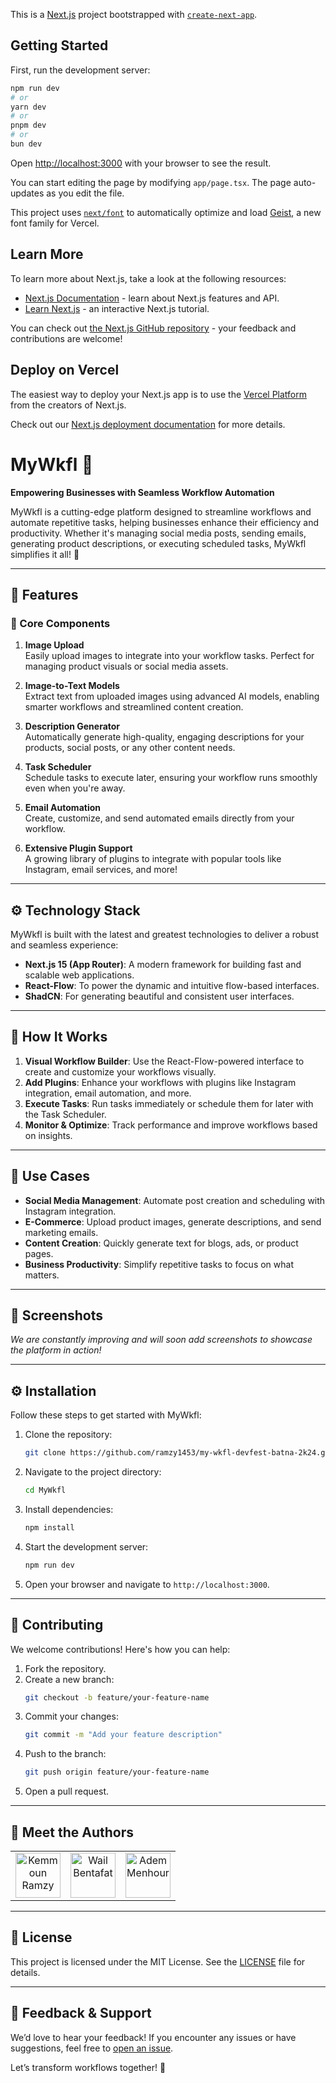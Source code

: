 This is a [Next.js](https://nextjs.org) project bootstrapped with [`create-next-app`](https://nextjs.org/docs/app/api-reference/cli/create-next-app).

## Getting Started

First, run the development server:

```bash
npm run dev
# or
yarn dev
# or
pnpm dev
# or
bun dev
```

Open [http://localhost:3000](http://localhost:3000) with your browser to see the result.

You can start editing the page by modifying `app/page.tsx`. The page auto-updates as you edit the file.

This project uses [`next/font`](https://nextjs.org/docs/app/building-your-application/optimizing/fonts) to automatically optimize and load [Geist](https://vercel.com/font), a new font family for Vercel.

## Learn More

To learn more about Next.js, take a look at the following resources:

- [Next.js Documentation](https://nextjs.org/docs) - learn about Next.js features and API.
- [Learn Next.js](https://nextjs.org/learn) - an interactive Next.js tutorial.

You can check out [the Next.js GitHub repository](https://github.com/vercel/next.js) - your feedback and contributions are welcome!

## Deploy on Vercel

The easiest way to deploy your Next.js app is to use the [Vercel Platform](https://vercel.com/new?utm_medium=default-template&filter=next.js&utm_source=create-next-app&utm_campaign=create-next-app-readme) from the creators of Next.js.

Check out our [Next.js deployment documentation](https://nextjs.org/docs/app/building-your-application/deploying) for more details.

# MyWkfl 🚀

**Empowering Businesses with Seamless Workflow Automation**

MyWkfl is a cutting-edge platform designed to streamline workflows and automate repetitive tasks, helping businesses enhance their efficiency and productivity. Whether it's managing social media posts, sending emails, generating product descriptions, or executing scheduled tasks, MyWkfl simplifies it all! 🌟

---

## 🌟 Features

### 🔧 Core Components

1. **Image Upload**  
   Easily upload images to integrate into your workflow tasks. Perfect for managing product visuals or social media assets.

2. **Image-to-Text Models**  
   Extract text from uploaded images using advanced AI models, enabling smarter workflows and streamlined content creation.

3. **Description Generator**  
   Automatically generate high-quality, engaging descriptions for your products, social posts, or any other content needs.

4. **Task Scheduler**  
   Schedule tasks to execute later, ensuring your workflow runs smoothly even when you're away.

5. **Email Automation**  
   Create, customize, and send automated emails directly from your workflow.

6. **Extensive Plugin Support**  
   A growing library of plugins to integrate with popular tools like Instagram, email services, and more!

---

## ⚙️ Technology Stack

MyWkfl is built with the latest and greatest technologies to deliver a robust and seamless experience:

- **Next.js 15 (App Router)**: A modern framework for building fast and scalable web applications.
- **React-Flow**: To power the dynamic and intuitive flow-based interfaces.
- **ShadCN**: For generating beautiful and consistent user interfaces.

---

## 🚀 How It Works

1. **Visual Workflow Builder**: Use the React-Flow-powered interface to create and customize your workflows visually.
2. **Add Plugins**: Enhance your workflows with plugins like Instagram integration, email automation, and more.
3. **Execute Tasks**: Run tasks immediately or schedule them for later with the Task Scheduler.
4. **Monitor & Optimize**: Track performance and improve workflows based on insights.

---

## 🎯 Use Cases

- **Social Media Management**: Automate post creation and scheduling with Instagram integration.
- **E-Commerce**: Upload product images, generate descriptions, and send marketing emails.
- **Content Creation**: Quickly generate text for blogs, ads, or product pages.
- **Business Productivity**: Simplify repetitive tasks to focus on what matters.

---

## 📸 Screenshots

_We are constantly improving and will soon add screenshots to showcase the platform in action!_

---

## ⚙️ Installation

Follow these steps to get started with MyWkfl:

1. Clone the repository:
   ```bash
   git clone https://github.com/ramzy1453/my-wkfl-devfest-batna-2k24.git
   ```
2. Navigate to the project directory:
   ```bash
   cd MyWkfl
   ```
3. Install dependencies:
   ```bash
   npm install
   ```
4. Start the development server:
   ```bash
   npm run dev
   ```
5. Open your browser and navigate to `http://localhost:3000`.

---

## 🤝 Contributing

We welcome contributions! Here's how you can help:

1. Fork the repository.
2. Create a new branch:
   ```bash
   git checkout -b feature/your-feature-name
   ```
3. Commit your changes:
   ```bash
   git commit -m "Add your feature description"
   ```
4. Push to the branch:
   ```bash
   git push origin feature/your-feature-name
   ```
5. Open a pull request.

---

## 🌟 Meet the Authors

<table>
  <tr>
  <td align="center">
      <a href = "https://github.com/ramzy1453"><img src="https://avatars.githubusercontent.com/u/96486453?v=4" width="72" alt="Kemmoun Ramzy" /></a>
    </td>
    <td align="center">
      <a href = "https://github.com/wailbentafat"><img  src="https://avatars.githubusercontent.com/u/150479778?v=4" width="72" alt="Wail Bentafat" /></a>
    </td>
    <td align="center">
      <a href = "https://github.com/ademmenh"><img  src="https://avatars.githubusercontent.com/u/150479331?v=4" width="72" alt="Adem Menhour" /></a>
    </td>
  </tr> 
</table>

---

## 📄 License

This project is licensed under the MIT License. See the [LICENSE](LICENSE) file for details.

---

## 💬 Feedback & Support

We’d love to hear your feedback! If you encounter any issues or have suggestions, feel free to [open an issue](https://github.com/ramzy1453/MyWkfl/issues).

Let’s transform workflows together! 🚀
